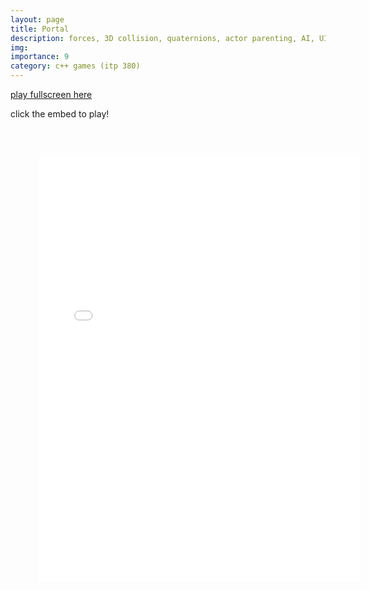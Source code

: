 ```yaml
---
layout: page
title: Portal
description: forces, 3D collision, quaternions, actor parenting, AI, UI
img:
importance: 9
category: c++ games (itp 380)
---
```


<a href="../../games/portal.html" target="_blank">play fullscreen here</a>

click the embed to play!
<embed type="text/html" src="../../games/portal.html"   width="120%" height="800" style="transform: scale(0.85)">
